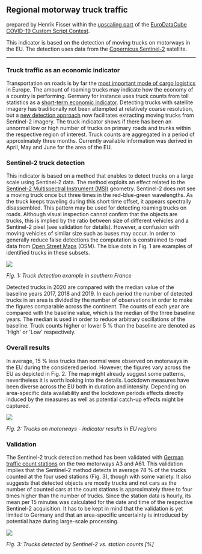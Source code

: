 ## Regional motorway truck traffic

prepared by Henrik Fisser within the [upscaling part](https://eo4society.esa.int/2020/04/24/from-the-covid-19-custom-script-contest-to-the-euro-data-cube-european-dashboard/) of the [EuroDataCube](https://eurodatacube.com/) [COVID-19 Custom Script Contest](https://www.sentinel-hub.com/contest-covid/).

This indicator is based on the detection of moving trucks on motorways in the EU. The detection uses data from the [Copernicus Sentinel-2](http://www.esa.int/Applications/Observing_the_Earth/Copernicus/Sentinel-2) satellite.
___________
### Truck traffic as an economic indicator
Transportation on roads is by far the [most important mode of cargo logistics](https://ec.europa.eu/eurostat/statistics-explained/index.php/Freight_transport_statistics_-_modal_split) in Europe. The amount of roaming trucks may indicate how the economy of a country is performing. Germany for instance uses truck counts from toll statistics as a [short-term economic indicator](https://www.destatis.de/EN/Service/EXDAT/Datensaetze/truck-toll-mileage.html). Detecting trucks with satellite imagery has traditionally not been attempted at relatively coarse resolution, but a [new detection approach](https://www.sentinel-hub.com/contest/#ResultsCovid) now facilitates extracting moving trucks from Sentinel-2 imagery. The truck indicator shows if there has been an unnormal low or high number of trucks on primary roads and trunks within the respective region of interest. Truck counts are aggregated in a period of approximately three months. Currently available information was derived in April, May and June for the area of the EU.

### Sentinel-2 truck detection
This indicator is based on a method that enables to detect trucks on a large scale using Sentinel-2 data. The method exploits an effect related to the [Sentinel-2 Multispectral Instrument (MSI)](https://earth.esa.int/web/sentinel/technical-guides/sentinel-2-msi/msi-instrument) geometry. Sentinel-2 does not see a moving truck once but three times in the red-blue-green wavelengths. As the truck keeps traveling during this short time offset, it appears spectrally disassembled. This pattern may be used for detecting roaming trucks on roads. Although visual inspection cannot confirm that the objects are trucks, this is implied by the ratio between size of different vehicles and a Sentinel-2 pixel (see validation for details). However, a confusion with moving vehicles of similar size such as buses may occur.
In order to generally reduce false detections the computation is constrained to road data from [Open Street Maps](https://wiki.openstreetmap.org/wiki/Key:highway) (OSM). The blue dots in Fig. 1 are examples of identified trucks in these subsets.

![](./eodash-data/stories/E12c_2018-04-19_france.jpg)

*Fig. 1: Truck detection example in southern France*

Detected trucks in 2020 are compared with the median value of the baseline years 2017, 2018 and 2019. In each period the number of detected trucks in an area is divided by the number of observations in order to make the figures comparable across the continent. The counts of each year are compared with the baseline value, which is the median of the three baseline years. The median is used in order to reduce arbitrary oscillations of the baseline. Truck counts higher or lower 5 % than the baseline are denoted as 'High' or 'Low' respectively.

### Overall results
In average, 15 % less trucks than normal were observed on motorways in the EU during the considered period. However, the figures vary across the EU as depicted in Fig. 2. The map might already suggest some patterns, nevertheless it is worth looking into the details. Lockdown measures have been diverse across the EU both in duration and intensity. Depending on area-specific data availability and the lockdown periods effects directly induced by the measures as well as potential catch-up effects might be captured.

![](./eodash-data/stories/E12c_motorway_map.png)

*Fig. 2: Trucks on motorways - indicator results in EU regions*

### Validation
The Sentinel-2 truck detection method has been validated with [German traffic count stations](https://www.bast.de/BASt_2017/DE/Verkehrstechnik/Fachthemen/v2-verkehrszaehlung/zaehl_node.html) on the two motorways A3 and A61. This validation implies that the Sentinel-2 method detects in average 78 % of the trucks counted at the four used stations (Fig. 3), though with some variety. It also suggests that detected objects are mostly trucks and not cars as the number of counted cars at the count stations is approximately three to four times higher than the number of trucks.
Since the station data is hourly, its mean per 15 minutes was calculated for the date and time of the respective Sentinel-2 acquisition. It has to be kept in mind that the validation is yet limited to Germany and that an area-specific uncertainty is introduced by potential haze during large-scale processing.

![](./eodash-data/stories/E12c_validation_percentages.png)

*Fig. 3: Trucks detected by Sentinel-2 vs. station counts [%]*
